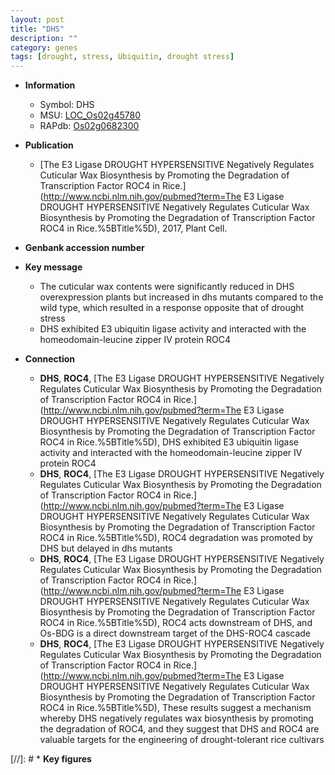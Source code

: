 ```yaml
---
layout: post
title: "DHS"
description: ""
category: genes
tags: [drought, stress, Ubiquitin, drought stress]
---
```


* **Information**  
    + Symbol: DHS  
    + MSU: [LOC_Os02g45780](http://rice.plantbiology.msu.edu/cgi-bin/ORF_infopage.cgi?orf=LOC_Os02g45780)  
    + RAPdb: [Os02g0682300](http://rapdb.dna.affrc.go.jp/viewer/gbrowse_details/irgsp1?name=Os02g0682300)  

* **Publication**  
    + [The E3 Ligase DROUGHT HYPERSENSITIVE Negatively Regulates Cuticular Wax Biosynthesis by Promoting the Degradation of Transcription Factor ROC4 in Rice.](http://www.ncbi.nlm.nih.gov/pubmed?term=The E3 Ligase DROUGHT HYPERSENSITIVE Negatively Regulates Cuticular Wax Biosynthesis by Promoting the Degradation of Transcription Factor ROC4 in Rice.%5BTitle%5D), 2017, Plant Cell.

* **Genbank accession number**  

* **Key message**  
    + The cuticular wax contents were significantly reduced in DHS overexpression plants but increased in dhs mutants compared to the wild type, which resulted in a response opposite that of drought stress
    + DHS exhibited E3 ubiquitin ligase activity and interacted with the homeodomain-leucine zipper IV protein ROC4

* **Connection**  
    + __DHS__, __ROC4__, [The E3 Ligase DROUGHT HYPERSENSITIVE Negatively Regulates Cuticular Wax Biosynthesis by Promoting the Degradation of Transcription Factor ROC4 in Rice.](http://www.ncbi.nlm.nih.gov/pubmed?term=The E3 Ligase DROUGHT HYPERSENSITIVE Negatively Regulates Cuticular Wax Biosynthesis by Promoting the Degradation of Transcription Factor ROC4 in Rice.%5BTitle%5D),  DHS exhibited E3 ubiquitin ligase activity and interacted with the homeodomain-leucine zipper IV protein ROC4
    + __DHS__, __ROC4__, [The E3 Ligase DROUGHT HYPERSENSITIVE Negatively Regulates Cuticular Wax Biosynthesis by Promoting the Degradation of Transcription Factor ROC4 in Rice.](http://www.ncbi.nlm.nih.gov/pubmed?term=The E3 Ligase DROUGHT HYPERSENSITIVE Negatively Regulates Cuticular Wax Biosynthesis by Promoting the Degradation of Transcription Factor ROC4 in Rice.%5BTitle%5D),  ROC4 degradation was promoted by DHS but delayed in dhs mutants
    + __DHS__, __ROC4__, [The E3 Ligase DROUGHT HYPERSENSITIVE Negatively Regulates Cuticular Wax Biosynthesis by Promoting the Degradation of Transcription Factor ROC4 in Rice.](http://www.ncbi.nlm.nih.gov/pubmed?term=The E3 Ligase DROUGHT HYPERSENSITIVE Negatively Regulates Cuticular Wax Biosynthesis by Promoting the Degradation of Transcription Factor ROC4 in Rice.%5BTitle%5D),  ROC4 acts downstream of DHS, and Os-BDG is a direct downstream target of the DHS-ROC4 cascade
    + __DHS__, __ROC4__, [The E3 Ligase DROUGHT HYPERSENSITIVE Negatively Regulates Cuticular Wax Biosynthesis by Promoting the Degradation of Transcription Factor ROC4 in Rice.](http://www.ncbi.nlm.nih.gov/pubmed?term=The E3 Ligase DROUGHT HYPERSENSITIVE Negatively Regulates Cuticular Wax Biosynthesis by Promoting the Degradation of Transcription Factor ROC4 in Rice.%5BTitle%5D),  These results suggest a mechanism whereby DHS negatively regulates wax biosynthesis by promoting the degradation of ROC4, and they suggest that DHS and ROC4 are valuable targets for the engineering of drought-tolerant rice cultivars

[//]: # * **Key figures**  


